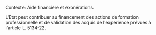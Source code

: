 Contexte: Aide financière et exonérations.

L'Etat peut contribuer au financement des actions de formation professionnelle et de validation des acquis de l'expérience prévues à l'article L. 5134-22.